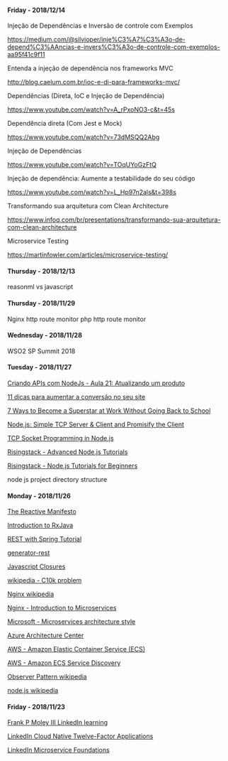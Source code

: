 #### Friday - 2018/12/14

Injeção de Dependências e Inversão de controle com Exemplos

https://medium.com/@silvioper/inje%C3%A7%C3%A3o-de-depend%C3%AAncias-e-invers%C3%A3o-de-controle-com-exemplos-aa95f41c9f11

Entenda a injeção de dependência nos frameworks MVC

http://blog.caelum.com.br/ioc-e-di-para-frameworks-mvc/

Dependências (Direta, IoC e Injeção de Dependência)

https://www.youtube.com/watch?v=A_rPxoNO3-c&t=45s

Dependência direta (Com Jest e Mock)

https://www.youtube.com/watch?v=73dMSQQ2Abg

Injeção de Dependências

https://www.youtube.com/watch?v=TOqUYoGzFtQ

Injeção de dependência: Aumente a testabilidade do seu código

https://www.youtube.com/watch?v=L_Hp97n2als&t=398s

Transformando sua arquitetura com Clean Architecture

https://www.infoq.com/br/presentations/transformando-sua-arquitetura-com-clean-architecture

Microservice Testing

https://martinfowler.com/articles/microservice-testing/

#### Thursday - 2018/12/13

reasonml vs javascript

#### Thursday - 2018/11/29

Nginx http route monitor
php http route monitor

#### Wednesday - 2018/11/28

WSO2 SP Summit 2018

#### Tuesday - 2018/11/27

[Criando APIs com NodeJs - Aula 21: Atualizando um produto](https://www.youtube.com/watch?v=UR0G1v6EiOc&index=21&list=PLHlHvK2lnJndvvycjBqQAbgEDqXxKLoqn)

[11 dicas para aumentar a conversão no seu site](https://www.hostgator.com.br/blog/dicas-para-aumentar-a-conversao-no-site/)

[7 Ways to Become a Superstar at Work Without Going Back to School](https://www.scienceofpeople.com/alternatives-to-college/)

[Node.js: Simple TCP Server & Client and Promisify the Client](https://techbrij.com/node-js-tcp-server-client-promisify)

[TCP Socket Programming in Node.js](https://www.hacksparrow.com/tcp-socket-programming-in-node-js.html)

[Risingstack - Advanced Node.js Tutorials](https://blog.risingstack.com/tag/advanced-node-js-tutorials/)

[Risingstack - Node.js Tutorials for Beginners](https://blog.risingstack.com/tag/node-js-tutorials-for-beginners/)

node js project directory structure

#### Monday - 2018/11/26

[The Reactive Manifesto](https://www.reactivemanifesto.org/)

[Introduction to RxJava](https://www.baeldung.com/rx-java)

[REST with Spring Tutorial](https://www.baeldung.com/rest-with-spring-series)

[generator-rest](https://www.npmjs.com/package/generator-rest)

[Javascript Closures](https://developer.mozilla.org/pt-BR/docs/Web/JavaScript/Guide/Closures)

[wikipedia - C10k problem](https://en.wikipedia.org/wiki/C10k_problem)

[Nginx wikipedia](https://en.wikipedia.org/wiki/Nginx/)

[Nginx - Introduction to Microservices](https://www.nginx.com/blog/introduction-to-microservices/)

[Microsoft - Microservices architecture style](https://docs.microsoft.com/en-us/azure/architecture/guide/architecture-styles/microservices)

[Azure Architecture Center](https://docs.microsoft.com/en-us/azure/architecture/)

[AWS - Amazon Elastic Container Service (ECS)](https://aws.amazon.com/ecs/?nc1=f_ls)

[AWS - Amazon ECS Service Discovery](https://aws.amazon.com/pt/blogs/aws/amazon-ecs-service-discovery/)

[Observer Pattern wikipedia](https://en.wikipedia.org/wiki/Observer_pattern)

[node.js wikipedia](https://en.wikipedia.org/wiki/Node.js)

#### Friday - 2018/11/23


[Frank P Moley III LinkedIn learning](https://www.linkedin.com/learning/instructors/frank-p-moley-iii)

[LinkedIn Cloud Native Twelve-Factor Applications](https://www.linkedin.com/learning/cloud-native-twelve-factor-applications/)

[LinkedIn Microservice Foundations](https://www.linkedin.com/learning/microservices-foundations/)
